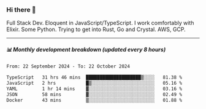 ### Hi there 👋

Full Stack Dev. Eloquent in JavaScript/TypeScript. I work comfortably with Elixir. Some Python. Trying to get into Rust, Go and Crystal. AWS, GCP.

***

##### 📊 Monthly development breakdown (updated every 8 hours)

<!--START_SECTION:waka-->

```txt
From: 22 September 2024 - To: 22 October 2024

TypeScript   31 hrs 46 mins  ████████████████████▒░░░░   81.38 %
JavaScript   2 hrs           █▒░░░░░░░░░░░░░░░░░░░░░░░   05.16 %
YAML         1 hr 14 mins    ▓░░░░░░░░░░░░░░░░░░░░░░░░   03.16 %
JSON         58 mins         ▓░░░░░░░░░░░░░░░░░░░░░░░░   02.49 %
Docker       43 mins         ▒░░░░░░░░░░░░░░░░░░░░░░░░   01.88 %
```

<!--END_SECTION:waka-->
